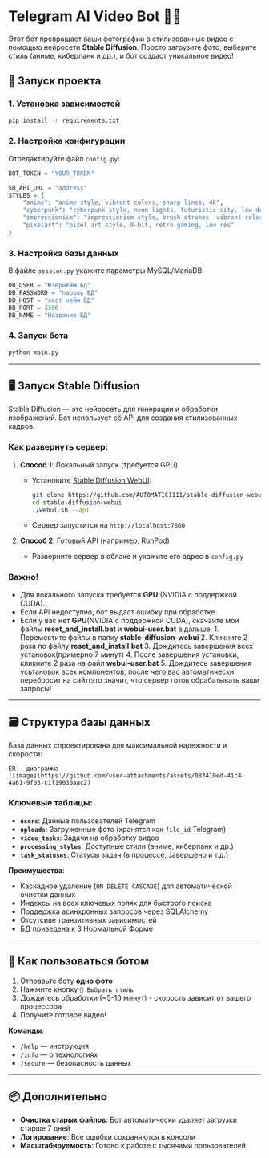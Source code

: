# Telegram AI Video Bot 🤖🎥

Этот бот превращает ваши фотографии в стилизованные видео с помощью нейросети **Stable Diffusion**. Просто загрузите фото, выберите стиль (аниме, киберпанк и др.), и бот создаст уникальное видео!

## 🚀 Запуск проекта

### 1. Установка зависимостей
```bash
pip install -r requirements.txt
```

### 2. Настройка конфигурации
Отредактируйте файл `config.py`:
```python
BOT_TOKEN = "YOUR_TOKEN"

SD_API_URL = "address"  
STYLES = {
    "anime": "anime style, vibrant colors, sharp lines, 4k",
    "cyberpunk": "cyberpunk style, neon lights, futuristic city, low details",
    "impressionism": "impressionism style, brush strokes, vibrant colors, simple",
    "pixelart": "pixel art style, 8-bit, retro gaming, low res"
}

```

### 3. Настройка базы данных
В файле `session.py` укажите параметры MySQL/MariaDB:
```python
DB_USER = "Юзернейм БД"
DB_PASSWORD = "пароль БД"
DB_HOST = "хост нейм БД"
DB_PORT = 3306
DB_NAME = "Название БД"
```

### 4. Запуск бота
```bash
python main.py
```

---

## 🖥️ Запуск Stable Diffusion
Stable Diffusion — это нейросеть для генерации и обработки изображений. Бот использует её API для создания стилизованных кадров.

### Как развернуть сервер:
1. **Способ 1**: Локальный запуск (требуется GPU)
   - Установите [Stable Diffusion WebUI](https://github.com/AUTOMATIC1111/stable-diffusion-webui):
     ```bash
     git clone https://github.com/AUTOMATIC1111/stable-diffusion-webui.git
     cd stable-diffusion-webui
     ./webui.sh --api
     ```
   - Сервер запустится на `http://localhost:7860`

2. **Способ 2**: Готовый API (например, [RunPod](https://runpod.io/))
   - Разверните сервер в облаке и укажите его адрес в `config.py`

### Важно!
- Для локального запуска требуется **GPU** (NVIDIA с поддержкой CUDA).
- Если API недоступно, бот выдаст ошибку при обработке
- Если у вас нет **GPU**(NVIDIA с поддержкой CUDA), скачайте мои файлы **reset_and_install.bat** и **webui-user.bat** а дальше:
             1. Переместите файлы в папку **stable-diffusion-webui**
             2. Кликните 2 раза по файлу **reset_and_install.bat**
             3. Дождитесь завершения всех установок(примерно 7 минут)
             4. После завершения установки, кликните 2 раза на файл **webui-user.bat**
             5. Дождитесь завершения усьтановок всех компонентов, после чего вас автоматически перебросит на сайт(это значит, что сервер готов обрабатывать ваши запросы!

---

## 🗃️ Структура базы данных
База данных спроектирована для максимальной надежности и скорости:
```mermaid
ER - диаграмма
![image](https://github.com/user-attachments/assets/083410ed-41c4-4a61-9f03-c1f19030aac2)

```

### Ключевые таблицы:
- **`users`**: Данные пользователей Telegram
- **`uploads`**: Загруженные фото (хранятся как `file_id` Telegram)
- **`video_tasks`**: Задачи на обработку видео
- **`processing_styles`**: Доступные стили (аниме, киберпанк и др.)
- **`task_statuses`**: Статусы задач (в процессе, завершено и т.д.)

**Преимущества**:
- Каскадное удаление (`ON DELETE CASCADE`) для автоматической очистки данных
- Индексы на всех ключевых полях для быстрого поиска
- Поддержка асинхронных запросов через SQLAlchemy
- Отсутсиве транзитивных зависимостей
- БД приведена к 3 Нормальной Форме

---

## 🤖 Как пользоваться ботом
1. Отправьте боту **одно фото**
2. Нажмите кнопку `🎨 Выбрать стиль`
3. Дождитесь обработки (~5-10 минут) - скорость зависит от вашего процессора
4. Получите готовое видео!

**Команды**:
- `/help` — инструкция
- `/info` — о технологиях
- `/secure` — безопасность данных

---

## 📦 Дополнительно
- **Очистка старых файлов**: Бот автоматически удаляет загрузки старше 7 дней
- **Логирование**: Все ошибки сохраняются в консоли
- **Масштабируемость**: Готово к работе с тысячами пользователей

